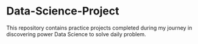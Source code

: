 # Data-Science-Project
This repository contains practice projects completed during my journey in discovering power Data Science to solve daily problem.
